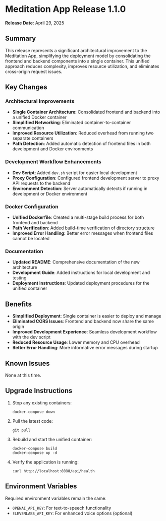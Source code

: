 # Meditation App Release 1.1.0

**Release Date**: April 29, 2025

## Summary

This release represents a significant architectural improvement to the Meditation App, simplifying the deployment model by consolidating the frontend and backend components into a single container. This unified approach reduces complexity, improves resource utilization, and eliminates cross-origin request issues.

## Key Changes

### Architectural Improvements

- **Single Container Architecture**: Consolidated frontend and backend into a unified Docker container
- **Simplified Networking**: Eliminated container-to-container communication
- **Improved Resource Utilization**: Reduced overhead from running two separate containers
- **Path Detection**: Added automatic detection of frontend files in both development and Docker environments

### Development Workflow Enhancements

- **Dev Script**: Added `dev.sh` script for easier local development
- **Proxy Configuration**: Configured frontend development server to proxy API requests to the backend
- **Environment Detection**: Server automatically detects if running in development or Docker environment

### Docker Configuration

- **Unified Dockerfile**: Created a multi-stage build process for both frontend and backend
- **Path Verification**: Added build-time verification of directory structure
- **Improved Error Handling**: Better error messages when frontend files cannot be located

### Documentation

- **Updated README**: Comprehensive documentation of the new architecture
- **Development Guide**: Added instructions for local development and testing
- **Deployment Instructions**: Updated deployment procedures for the unified container

## Benefits

- **Simplified Deployment**: Single container is easier to deploy and manage
- **Eliminated CORS Issues**: Frontend and backend now share the same origin
- **Improved Development Experience**: Seamless development workflow with the dev script
- **Reduced Resource Usage**: Lower memory and CPU overhead
- **Better Error Handling**: More informative error messages during startup

## Known Issues

None at this time.

## Upgrade Instructions

1. Stop any existing containers:
   ```
   docker-compose down
   ```

2. Pull the latest code:
   ```
   git pull
   ```

3. Rebuild and start the unified container:
   ```
   docker-compose build
   docker-compose up -d
   ```

4. Verify the application is running:
   ```
   curl http://localhost:8088/api/health
   ```

## Environment Variables

Required environment variables remain the same:
- `OPENAI_API_KEY`: For text-to-speech functionality
- `ELEVENLABS_API_KEY`: For enhanced voice options (optional)